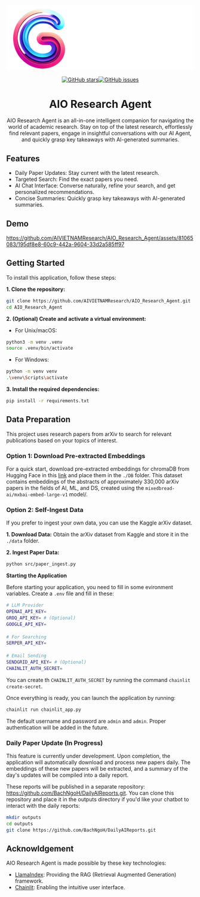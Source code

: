 <div align="center">
<img src="./figures/logo_dark.png" alt="pipeline" width=500/>
</div>

<!--
### Training the citation annotate model

```bash
sh train_citation.sh

``` -->

<div align="center">

[![GitHub stars](https://img.shields.io/github/stars/AIVIETNAMResearch/AIO_Research_Agent)](https://github.com/AIVIETNAMResearch/AIO_Research_Agent/stargazers)[![GitHub issues](https://img.shields.io/github/issues/AIVIETNAMResearch/AIO_Research_Agent)](https://github.com/AIVIETNAMResearch/AIO_Research_Agent/issues)

# AIO Research Agent

AIO Research Agent is an all-in-one intelligent companion for navigating the world of academic research. Stay on top of the latest research, effortlessly find relevant papers, engage in insightful conversations with our AI Agent, and quickly grasp key takeaways with AI-generated summaries.

</div>

## Features

- Daily Paper Updates: Stay current with the latest research.
- Targeted Search: Find the exact papers you need.
- AI Chat Interface: Converse naturally, refine your search, and get personalized recommendations.
- Concise Summaries: Quickly grasp key takeaways with AI-generated summaries.

## Demo

https://github.com/AIVIETNAMResearch/AIO_Research_Agent/assets/81065083/195df8e8-60c9-442a-9604-33d2a585ff97

## Getting Started

To install this application, follow these steps:

**1. Clone the repository:**

```bash
git clone https://github.com/AIVIETNAMResearch/AIO_Research_Agent.git
cd AIO_Research_Agent
```

**2. (Optional) Create and activate a virtual environment:**

- For Unix/macOS:

```bash
python3 -m venv .venv
source .venv/bin/activate
```

- For Windows:

```bash
python -m venv venv
.\venv\Scripts\activate
```

**3. Install the required dependencies:**

```bash
pip install -r requirements.txt
```

## Data Preparation

This project uses research papers from arXiv to search for relevant publications based on your topics of interest.

### Option 1: Download Pre-extracted Embeddings

For a quick start, download pre-extracted embeddings for chromaDB from Hugging Face in this [link](https://huggingface.co/datasets/BachNgoH/ArxivDB_base/tree/main) and place them in the `./DB` folder. This dataset contains embeddings of the abstracts of approximately 330,000 arXiv papers in the fields of AI, ML, and DS, created using the `mixedbread-ai/mxbai-embed-large-v1` model/.

### Option 2: Self-Ingest Data

If you prefer to ingest your own data, you can use the Kaggle arXiv dataset.

**1. Download Data:** Obtain the arXiv dataset from Kaggle and store it in the `./data` folder.

**2. Ingest Paper Data:**

```bash
python src/paper_ingest.py
```

**Starting the Application**

Before starting your application, you need to fill in some evironment variables. Create a `.env` file and fill in these:

```bash
# LLM Provider
OPENAI_API_KEY=
GROQ_API_KEY= # (Optional)
GOOGLE_API_KEY=

# For Searching
SERPER_API_KEY=

# Email Sending
SENDGRID_API_KEY= # (Optional)
CHAINLIT_AUTH_SECRET=

```

You can create th `CHAINLIT_AUTH_SECRET` by running the command `chainlit create-secret`.

Once everything is ready, you can launch the application by running:

```bash
chainlit run chainlit_app.py
```

The default username and password are `admin` and `admin`. Proper authentication will be added in the future.

### Daily Paper Update (In Progress)

This feature is currently under development. Upon completion, the application will automatically download and process new papers daily. The embeddings of these new papers will be extracted, and a summary of the day's updates will be compiled into a daily report.

These reports will be published in a separate repository: https://github.com/BachNgoH/DailyAIReports.git. You can clone this repository and place it in the outputs directory if you'd like your chatbot to interact with the daily reports:

```bash
mkdir outputs
cd outputs
git clone https://github.com/BachNgoH/DailyAIReports.git
```

## Acknowldgement

AIO Research Agent is made possible by these key technologies:

- [LlamaIndex](https://www.llamaindex.ai/): Providing the RAG (Retrieval Augmented Generation) framework.
- [Chainlit](https://docs.chainlit.io/get-started/overview): Enabling the intuitive user interface.
